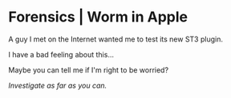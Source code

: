 # Forensics | Worm in Apple

A guy I met on the Internet wanted me to test its new ST3 plugin.

I have a bad feeling about this...

Maybe you can tell me if I'm right to be worried?

_Investigate as far as you can._
